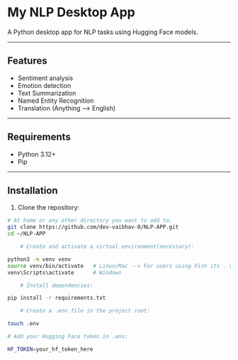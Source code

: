# My NLP Desktop App

A Python desktop app for NLP tasks using Hugging Face models.

---

## Features
- Sentiment analysis
- Emotion detection
- Text Summarization
- Named Entity Recognition
- Translation (Anything --> English)
---

## Requirements
- Python 3.12+
- Pip

---

## Installation

1. Clone the repository:

```bash
# At home or any other directory you want to add to,
git clone https://github.com/dev-vaibhav-0/NLP-APP.git
cd ~/NLP-APP

    # Create and activate a virtual environment(necessary):

python3 -m venv venv
source venv/bin/activate   # Linux/Mac --> For users using Fish its . venv/bin/activate.fish
venv\Scripts\activate      # Windows

    # Install dependencies:

pip install -r requirements.txt

    # Create a .env file in the project root:

touch .env

# Add your Hugging Face token in .env:

HF_TOKEN=your_hf_token_here
